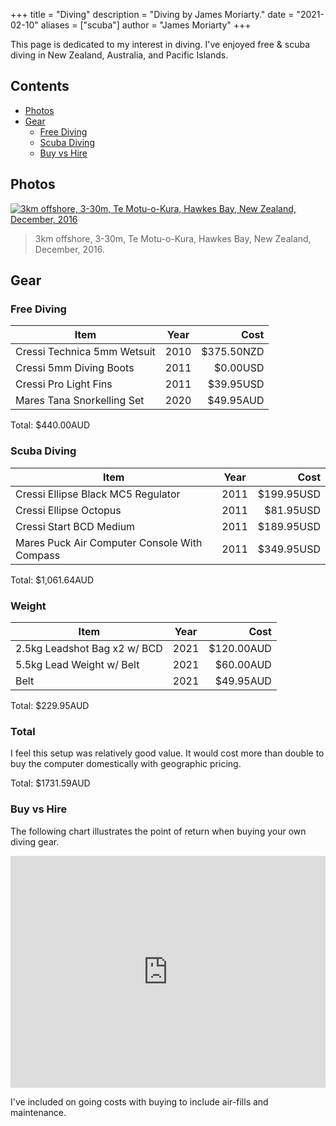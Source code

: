 +++
title = "Diving"
description = "Diving by James Moriarty."
date = "2021-02-10"
aliases = ["scuba"]
author = "James Moriarty"
+++

This page is dedicated to my interest in diving. I've enjoyed free & scuba diving in New Zealand, Australia, and Pacific Islands.

## Contents

- [Photos](#photos)
- [Gear](#gear)
  - [Free Diving](#free-diving)
  - [Scuba Diving](#scuba-diving)
  - [Buy vs Hire](#buy-vs-hire)

## Photos

[![ 3km offshore, 3-30m, Te Motu-o-Kura, Hawkes Bay, New Zealand, December, 2016](/images/diving.jpg)](/images/diving.jpg)

> 3km offshore, 3-30m, Te Motu-o-Kura, Hawkes Bay, New Zealand, December, 2016.

## Gear

### Free Diving

| Item                         | Year | Cost       |
| ---------------------------- |:----:| ----------:|
| Cressi Technica 5mm Wetsuit  | 2010 | $375.50NZD |
| Cressi 5mm Diving Boots      | 2011 |   $0.00USD |
| Cressi Pro Light Fins        | 2011 |  $39.95USD |
| Mares Tana Snorkelling Set   | 2020 |  $49.95AUD |

Total: $440.00AUD

### Scuba Diving

| Item                                         | Year | Cost       |
| -------------------------------------------- |:----:| ----------:|
| Cressi Ellipse Black MC5 Regulator           | 2011 | $199.95USD |
| Cressi Ellipse Octopus                       | 2011 |  $81.95USD |
| Cressi Start BCD Medium                      | 2011 | $189.95USD |
| Mares Puck Air Computer Console With Compass | 2011 | $349.95USD |

Total: $1,061.64AUD

### Weight

| Item                         | Year | Cost       |
| -----------------------------|:----:| ----------:|
| 2.5kg Leadshot Bag x2 w/ BCD | 2021 | $120.00AUD |
| 5.5kg Lead Weight w/ Belt    | 2021 |  $60.00AUD |
| Belt                         | 2021 |  $49.95AUD |

Total: $229.95AUD

### Total

I feel this setup was relatively good value. It would cost more than double to buy the computer domestically with geographic pricing.

Total: $1731.59AUD

### Buy vs Hire

The following chart illustrates the point of return when buying your own diving gear. 

<iframe width="100%" height="371" seamless frameborder="0" scrolling="no" src="https://docs.google.com/spreadsheets/d/e/2PACX-1vSnhz6mxUS0vyQfiMWeCGq10wBeaV8inw2mz4MDm16wmuVYyt7BxAC6MQGS74jL7aAggendUg8Ud4N7/pubchart?oid=567863874&amp;format=interactive"><!-- https://docs.google.com/spreadsheets/d/1E23-dx8wTP8lgVMjgnoQr25T7yJ6pzLWsETzZ5nkSck/edit#gid=0 --></iframe>

I've included on going costs with buying to include air-fills and maintenance.
